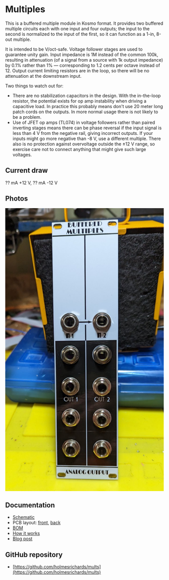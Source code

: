 # Multiples

This is a buffered multiple module in Kosmo format. It provides two buffered multiple circuits each with one input and four outputs; the input to the second is normalized to the input of the first, so it can function as a 1-in, 8-out multiple.

It is intended to be V/oct-safe. Voltage follower stages are used to guarantee unity gain. Input impedance is 1M instead of the common 100k, resulting in attenuation (of a signal from a source with 1k output impedance) by 0.1% rather than 1% — corresponding to 1.2 cents per octave instead of 12. Output current limiting resistors are in the loop, so there will be no attenuation at the downstream input.

Two things to watch out for:

* There are no stabilization capacitors in the design. With the in-the-loop resistor, the potential exists for op amp instability when driving a capacitive load. In practice this probably means don't use 20 meter long patch cords on the outputs. In more normal usage there is not likely to be a problem.
* Use of JFET op amps (TL074) in voltage followers rather than paired inverting stages means there can be phase reversal if the input signal is less than 4 V from the negative rail, giving incorrect outputs. If your inputs might go more negative than -8 V, use a different multiple. There also is no protection against overvoltage outside the ±12 V range, so exercise care not to connect anything that might give such large voltages.

## Current draw
?? mA +12 V, ?? mA -12 V


## Photos

![front](Images/front.jpg)

## Documentation

* [Schematic](Docs/multiples_schematic.pdf)
* PCB layout: [front](Docs/2D/multiples/multiples_front.svg), [back](Docs/2D/multiples/multiples_back.svg)
* [BOM](Docs/BOM/multiples_bom.md)
* [How it works](Docs/howitworks.md)
* [Blog post](https://analogoutputblog.wordpress.com/2023/03/13/buffered-multiples-again/)

## GitHub repository

* [https://github.com/holmesrichards/mults](https://github.com/holmesrichards/mults)
